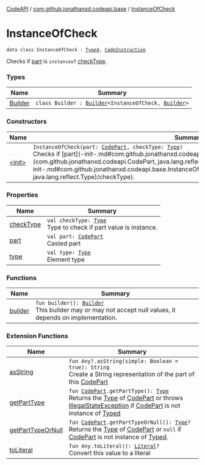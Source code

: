 [CodeAPI](../../index.md) / [com.github.jonathanxd.codeapi.base](../index.md) / [InstanceOfCheck](.)

# InstanceOfCheck

`data class InstanceOfCheck : `[`Typed`](../-typed/index.md)`, `[`CodeInstruction`](../../com.github.jonathanxd.codeapi/-code-instruction.md)

Checks if [part](part.md) is `instanceof` [checkType](check-type.md).

### Types

| Name | Summary |
|---|---|
| [Builder](-builder/index.md) | `class Builder : `[`Builder`](../-typed/-builder/index.md)`<InstanceOfCheck, `[`Builder`](-builder/index.md)`>` |

### Constructors

| Name | Summary |
|---|---|
| [&lt;init&gt;](-init-.md) | `InstanceOfCheck(part: `[`CodePart`](../../com.github.jonathanxd.codeapi/-code-part/index.md)`, checkType: `[`Type`](http://docs.oracle.com/javase/6/docs/api/java/lang/reflect/Type.html)`)`<br>Checks if [part](-init-.md#com.github.jonathanxd.codeapi.base.InstanceOfCheck$<init>(com.github.jonathanxd.codeapi.CodePart, java.lang.reflect.Type)/part) is `instanceof` [checkType](-init-.md#com.github.jonathanxd.codeapi.base.InstanceOfCheck$<init>(com.github.jonathanxd.codeapi.CodePart, java.lang.reflect.Type)/checkType). |

### Properties

| Name | Summary |
|---|---|
| [checkType](check-type.md) | `val checkType: `[`Type`](http://docs.oracle.com/javase/6/docs/api/java/lang/reflect/Type.html)<br>Type to check if part value is instance. |
| [part](part.md) | `val part: `[`CodePart`](../../com.github.jonathanxd.codeapi/-code-part/index.md)<br>Casted part |
| [type](type.md) | `val type: `[`Type`](http://docs.oracle.com/javase/6/docs/api/java/lang/reflect/Type.html)<br>Element type |

### Functions

| Name | Summary |
|---|---|
| [builder](builder.md) | `fun builder(): `[`Builder`](-builder/index.md)<br>This builder may or may not accept null values, it depends on implementation. |

### Extension Functions

| Name | Summary |
|---|---|
| [asString](../../com.github.jonathanxd.codeapi.util/kotlin.-any/as-string.md) | `fun Any?.asString(simple: Boolean = true): String`<br>Create a String representation of the part of this [CodePart](../../com.github.jonathanxd.codeapi/-code-part/index.md) |
| [getPartType](../../com.github.jonathanxd.codeapi.util/get-part-type.md) | `fun `[`CodePart`](../../com.github.jonathanxd.codeapi/-code-part/index.md)`.getPartType(): `[`Type`](http://docs.oracle.com/javase/6/docs/api/java/lang/reflect/Type.html)<br>Returns the [Type](http://docs.oracle.com/javase/6/docs/api/java/lang/reflect/Type.html) of [CodePart](../../com.github.jonathanxd.codeapi/-code-part/index.md) or throws [IllegalStateException](http://docs.oracle.com/javase/6/docs/api/java/lang/IllegalStateException.html) if [CodePart](../../com.github.jonathanxd.codeapi/-code-part/index.md) is not instance of [Typed](../-typed/index.md) |
| [getPartTypeOrNull](../../com.github.jonathanxd.codeapi.util/get-part-type-or-null.md) | `fun `[`CodePart`](../../com.github.jonathanxd.codeapi/-code-part/index.md)`.getPartTypeOrNull(): `[`Type`](http://docs.oracle.com/javase/6/docs/api/java/lang/reflect/Type.html)`?`<br>Returns the [Type](http://docs.oracle.com/javase/6/docs/api/java/lang/reflect/Type.html) of [CodePart](../../com.github.jonathanxd.codeapi/-code-part/index.md) or `null` if [CodePart](../../com.github.jonathanxd.codeapi/-code-part/index.md) is not instance of [Typed](../-typed/index.md). |
| [toLiteral](../../com.github.jonathanxd.codeapi.util.conversion/kotlin.-any/to-literal.md) | `fun Any.toLiteral(): `[`Literal`](../../com.github.jonathanxd.codeapi.literal/-literal/index.md)`?`<br>Convert this value to a literal |
